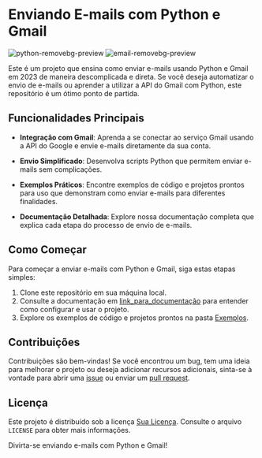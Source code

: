 # Enviando E-mails com Python e Gmail

![python-removebg-preview](https://github.com/Jeferson-Js/Email_com_python/assets/82729145/76441795-2431-4d59-8caa-f6c1f6ad8440)
![email-removebg-preview](https://github.com/Jeferson-Js/Email_com_python/assets/82729145/e09b76c8-d422-436d-8357-b6925a501d39)

Este é um projeto que ensina como enviar e-mails usando Python e Gmail em 2023 de maneira descomplicada e direta. Se você deseja automatizar o envio de e-mails ou aprender a utilizar a API do Gmail com Python, este repositório é um ótimo ponto de partida.

## Funcionalidades Principais

- **Integração com Gmail**: Aprenda a se conectar ao serviço Gmail usando a API do Google e envie e-mails diretamente da sua conta.

- **Envio Simplificado**: Desenvolva scripts Python que permitem enviar e-mails sem complicações.

- **Exemplos Práticos**: Encontre exemplos de código e projetos prontos para uso que demonstram como enviar e-mails para diferentes finalidades.

- **Documentação Detalhada**: Explore nossa documentação completa que explica cada etapa do processo de envio de e-mails.

## Como Começar

Para começar a enviar e-mails com Python e Gmail, siga estas etapas simples:

1. Clone este repositório em sua máquina local.
2. Consulte a documentação em [link_para_documentação](link_para_documentação) para entender como configurar e usar o projeto.
3. Explore os exemplos de código e projetos prontos na pasta [Exemplos](link_para_pasta_de_exemplos).

## Contribuições

Contribuições são bem-vindas! Se você encontrou um bug, tem uma ideia para melhorar o projeto ou deseja adicionar recursos adicionais, sinta-se à vontade para abrir uma [issue](link_para_issues) ou enviar um [pull request](link_para_pull_requests).

## Licença

Este projeto é distribuído sob a licença [Sua Licença](link_para_licença). Consulte o arquivo `LICENSE` para obter mais informações.

Divirta-se enviando e-mails com Python e Gmail!

